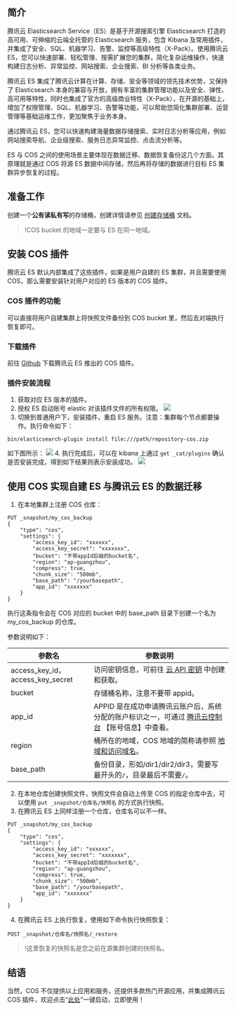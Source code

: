 
## 简介

腾讯云 Elasticsearch Service（ES）是基于开源搜索引擎 Elasticsearch 打造的高可用、可伸缩的云端全托管的 Elasticsearch 服务，包含 Kibana 及常用插件，并集成了安全、SQL、机器学习、告警、监控等高级特性（X-Pack）。使用腾讯云 ES，您可以快速部署、轻松管理、按需扩展您的集群，简化复杂运维操作，快速构建日志分析、异常监控、网站搜索、企业搜索、BI 分析等各类业务。 

腾讯云 ES 集成了腾讯云计算在计算、存储、安全等领域的领先技术优势，又保持了 Elasticsearch 本身的兼容与开放，拥有丰富的集群管理功能以及安全、弹性、高可用等特性，同时也集成了官方的高级商业特性（X-Pack），在开源的基础上，增加了权限管理、SQL、机器学习、告警等功能，可以帮助您简化集群部署、运营管理等基础运维工作，更加聚焦于业务本身。

通过腾讯云 ES，您可以快速构建海量数据存储搜索、实时日志分析等应用，例如网站搜索导航、企业级搜索、服务日志异常监控、点击流分析等。

ES 与 COS 之间的使用场景主要体现在数据迁移、数据恢复备份这几个方面。其原理就是通过 COS 将源 ES 数据中间存储，然后再将存储的数据进行目标 ES 集群异步恢复的过程。

## 准备工作

创建一个**公有读私有写**的存储桶，创建详情请参见 [创建存储桶](https://cloud.tencent.com/document/product/436/13309) 文档。

>!COS bucket 的地域一定要与 ES 在同一地域。

## 安装 COS 插件

腾讯云 ES 默认内部集成了这些插件，如果是用户自建的 ES 集群，并且需要使用 COS，那么需要安装针对用户对应的 ES 版本的 COS 插件。


### COS 插件的功能

可以直接将用户自建集群上将快照文件备份到 COS bucket 里，然后去对端执行恢复即可。

### 下载插件

前往 [Github](https://github.com/tencentyun/elasticsearch-repository-cos) 下载腾讯云 ES 推出的 COS 插件。


### 插件安装流程

1. 获取对应 ES 版本的插件。
2. 授权 ES 启动账号 elastic 对该插件文件的所有权限。
![](https://qcloudimg.tencent-cloud.cn/raw/ac4d492b482dc76cf851b770e111c22f.png)
3. 切换到普通用户下，安装插件，重启 ES 服务。注意：集群每个节点都要操作。执行命令如下：
```
bin/elasticsearch-plugin install file:///path/repository-cos.zip
```
如下图所示：
![](https://qcloudimg.tencent-cloud.cn/raw/53a223c9d494fed3f7708c2f4adad419.png)
4. 执行完成后，可以在 kibana 上通过 `get _cat/plugins` 确认是否安装完成，得到如下结果则表示安装成功。
![](https://qcloudimg.tencent-cloud.cn/raw/d94b098c6e90f83cc8eb98009eeab5e1.png)

## 使用 COS 实现自建 ES 与腾讯云 ES 的数据迁移

1. 在本地集群上注册 COS 仓库：
```
PUT _snapshot/my_cos_backup
{
    "type": "cos",
    "settings": {
        "access_key_id": "xxxxxx",
        "access_key_secret": "xxxxxxx",
        "bucket": "不带appId后缀的bucket名",
        "region": "ap-guangzhou",
        "compress": true,
        "chunk_size": "500mb",
        "base_path": "/yourbasepath",
        "app_id": "xxxxxxx" 
    }
}
```

执行这条指令会在 COS 对应的 bucket 中的 base_path 目录下创建一个名为 my_cos_backup 的仓库。

参数说明如下：

| 参数名                           | 参数说明                                                     |
| -------------------------------- | ------------------------------------------------------------ |
| access_key_id，access_key_secret | 访问密钥信息，可前往 [云 API 密钥](https://console.cloud.tencent.com/capi) 中创建和获取。 |
| bucket                           | 存储桶名称，注意不要带 appid。                                        |
| app_id                           | APPID 是在成功申请腾讯云账户后，系统分配的账户标识之一，可通过 [腾讯云控制台](https://console.cloud.tencent.com/developer) 【账号信息】中查看。 |
| region                           | 桶所在的地域，COS 地域的简称请参照 [地域和访问域名](https://www.qcloud.com/document/product/436/6224)。 |
| base_path                        | 备份目录，形如/dir1/dir2/dir3，需要写最开头的`/`，目录最后不需要`/`。 |

2. 在本地仓库创建快照文件，快照文件会自动上传至 COS 的指定仓库中去，可以使用 `put _snapshot/仓库名/快照名` 的方式执行快照。
3. 在腾讯云 ES 上同样注册一个仓库，仓库名可以不一样。
```
PUT _snapshot/my_cos_backup
{
    "type": "cos",
    "settings": {
        "access_key_id": "xxxxxx",
        "access_key_secret": "xxxxxxx",
        "bucket": "不带appId后缀的bucket名",
        "region": "ap-guangzhou",
        "compress": true,
        "chunk_size": "500mb",
        "base_path": "/yourbasepath",
        "app_id": "xxxxxxx" 
    }
}
```
4. 在腾讯云 ES 上执行恢复，使用如下命令执行快照恢复：
```
POST _snapshot/仓库名/快照名/_restore
```
>!这里恢复的快照名是您之前在源集群创建的快照名。
>



## 结语

当然，COS 不仅提供以上应用和服务，还提供多款热门开源应用，并集成腾讯云 COS 插件，欢迎点击“[此处](https://cloud.tencent.com/act/pro/Ecological-aggregation?from=18406)”一键启动，立即使用！



